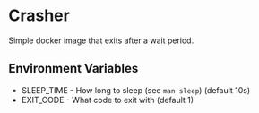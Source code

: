 # Crasher

Simple docker image that exits after a wait period.

## Environment Variables

- SLEEP_TIME - How long to sleep (see `man sleep`) (default 10s)
- EXIT_CODE - What code to exit with (default 1)

